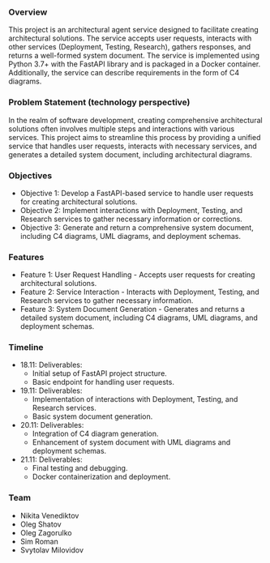 ### Overview
This project is an architectural agent service designed to facilitate creating architectural solutions. The service accepts user requests, interacts with other services (Deployment, Testing, Research), gathers responses, and returns a well-formed system document. The service is implemented using Python 3.7+ with the FastAPI library and is packaged in a Docker container. Additionally, the service can describe requirements in the form of C4 diagrams.

### Problem Statement (technology perspective)
In the realm of software development, creating comprehensive architectural solutions often involves multiple steps and interactions with various services. This project aims to streamline this process by providing a unified service that handles user requests, interacts with necessary services, and generates a detailed system document, including architectural diagrams.

### Objectives
- Objective 1: Develop a FastAPI-based service to handle user requests for creating architectural solutions.
- Objective 2: Implement interactions with Deployment, Testing, and Research services to gather necessary information or corrections.
- Objective 3: Generate and return a comprehensive system document, including C4 diagrams, UML diagrams, and deployment schemas.

### Features
- Feature 1: User Request Handling - Accepts user requests for creating architectural solutions.
- Feature 2: Service Interaction - Interacts with Deployment, Testing, and Research services to gather necessary information.
- Feature 3: System Document Generation - Generates and returns a detailed system document, including C4 diagrams, UML diagrams, and deployment schemas.

### Timeline
- 18.11: Deliverables:
	- Initial setup of FastAPI project structure.
	- Basic endpoint for handling user requests.
- 19.11: Deliverables:
	- Implementation of interactions with Deployment, Testing, and Research services.
	- Basic system document generation.
- 20.11: Deliverables:
	- Integration of C4 diagram generation.
	- Enhancement of system document with UML diagrams and deployment schemas.
- 21.11: Deliverables:
	- Final testing and debugging.
	- Docker containerization and deployment.

### Team
- Nikita Venediktov
- Oleg Shatov
- Oleg Zagorulko
- Sim Roman
- Svytolav Milovidov

